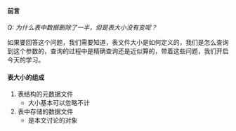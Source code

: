 

#### 前言

*Q: 为什么表中数据删除了一半，但是表大小没有变呢？*

如果要回答这个问题，我们需要知道，表文件大小是如何定义的，我们是怎么查询到这个参数的，查询的过程中是精确查询还是近似算的，带着这些问题，我们开启今天的学习。



#### 表大小的组成

1. 表结构的元数据文件
   - 大小基本可以忽略不计
2. 表中存储的数据文件
   - 是本文讨论的对象



